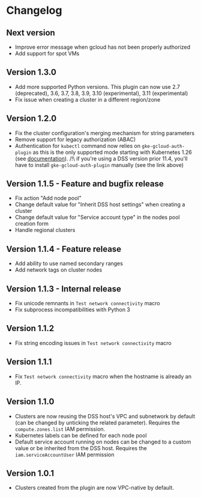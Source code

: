 # Changelog

## Next version
- Improve error message when gcloud has not been properly authorized
- Add support for spot VMs

## Version 1.3.0
- Add more supported Python versions. This plugin can now use 2.7 (deprecated), 3.6, 3.7, 3.8, 3.9, 3.10 (experimental), 3.11 (experimental)
- Fix issue when creating a cluster in a different region/zone

## Version 1.2.0
- Fix the cluster configuration's merging mechanism for string parameters
- Remove support for legacy authorization (ABAC)
- Authentication for `kubectl` command now relies on `gke-gcloud-auth-plugin` as this is the only supported mode starting with Kubernetes 1.26 (see [documentation](https://cloud.google.com/blog/products/containers-kubernetes/kubectl-auth-changes-in-gke)). 
/!\ if you're using a DSS version prior 11.4, you'll have to install `gke-gcloud-auth-plugin` manually (see the link above)

##  Version 1.1.5 - Feature and bugfix release
- Fix action "Add node pool"
- Change default value for "Inherit DSS host settings" when creating a cluster
- Change default value for "Service account type" in the nodes pool creation form
- Handle regional clusters

## Version 1.1.4 - Feature release
- Add ability to use named secondary ranges
- Add network tags on cluster nodes

## Version 1.1.3 - Internal release
- Fix unicode remnants in `Test network connectivity` macro
- Fix subprocess incompatibilities with Python 3

## Version 1.1.2
- Fix string encoding issues in `Test network connectivity` macro

## Version 1.1.1
- Fix `Test network connectivity` macro when the hostname is already an IP.

## Version 1.1.0
- Clusters are now reusing the DSS host's VPC and subnetwork by default (can be changed by unticking the related parameter). Requires the `compute.zones.list` IAM permission.
- Kubernetes labels can be defined for each node pool
- Default service account running on nodes can be changed to a custom value or be inherited from the DSS host. Requires the `iam.serviceAccountUser` IAM permission

## Version 1.0.1
- Clusters created from the plugin are now VPC-native by default.
